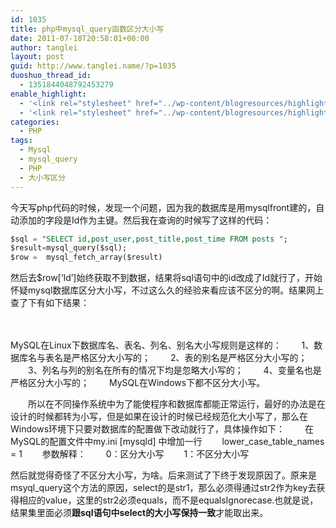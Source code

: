 ```yaml
---
id: 1035
title: php中mysql_query函数区分大小写
date: 2011-07-18T20:58:01+00:00
author: tanglei
layout: post
guid: http://www.tanglei.name/?p=1035
duoshuo_thread_id:
  - 1351844048792453279
enable_highlight:
  - '<link rel="stylesheet" href="../wp-content/blogresources/highlightconfig/highlight.default.min.css"><script src="../wp-content/blogresources/highlightconfig/jquery-2.1.4.min.js"></script><script src="../wp-content/blogresources/highlightconfig/enable_highlight.js"></script>'
  - '<link rel="stylesheet" href="../wp-content/blogresources/highlightconfig/highlight.default.min.css"><script src="../wp-content/blogresources/highlightconfig/jquery-2.1.4.min.js"></script><script src="../wp-content/blogresources/highlightconfig/enable_highlight.js"></script>'
categories:
  - PHP
tags:
  - Mysql
  - mysql_query
  - PHP
  - 大小写区分
---
```

今天写php代码的时候，发现一个问题，因为我的数据库是用mysqlfront建的，自动添加的字段是Id作为主键。然后我在查询的时候写了这样的代码：

```sql
$sql = "SELECT id,post_user,post_title,post_time FROM posts ";
$result=mysql_query($sql);
$row =  mysql_fetch_array($result)
```

然后去$row[&#8216;Id&#8217;]始终获取不到数据，结果将sql语句中的id改成了Id就行了，开始怀疑mysql数据库区分大小写，不过这么久的经验来看应该不区分的啊。结果网上查了下有如下结果：
  
　 

>
MySQL在Linux下数据库名、表名、列名、别名大小写规则是这样的：
　　1、数据库名与表名是严格区分大小写的；
　　2、表的别名是严格区分大小写的；
　　3、列名与列的别名在所有的情况下均是忽略大小写的；
　　4、变量名也是严格区分大小写的；
　　MySQL在Windows下都不区分大小写。

　　所以在不同操作系统中为了能使程序和数据库都能正常运行，最好的办法是在设计的时候都转为小写，但是如果在设计的时候已经规范化大小写了，那么在Windows环境下只要对数据库的配置做下改动就行了，具体操作如下：
　　在MySQL的配置文件中my.ini [mysqld] 中增加一行
　　lower_case_table_names = 1
　　参数解释：
　　0：区分大小写
　　1：不区分大小写

然后就觉得奇怪了不区分大小写，为啥。后来测试了下终于发现原因了。原来是msyql_query这个方法的原因，select的是str1，那么必须得通过str2作为key去获得相应的value，这里的str2必须equals，而不是equalsIgnorecase.也就是说，结果集里面必须**跟sql语句中select的大小写保持一致**才能取出来。
